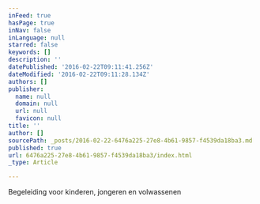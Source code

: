```yaml
---
inFeed: true
hasPage: true
inNav: false
inLanguage: null
starred: false
keywords: []
description: ''
datePublished: '2016-02-22T09:11:41.256Z'
dateModified: '2016-02-22T09:11:28.134Z'
authors: []
publisher:
  name: null
  domain: null
  url: null
  favicon: null
title: ''
author: []
sourcePath: _posts/2016-02-22-6476a225-27e8-4b61-9857-f4539da18ba3.md
published: true
url: 6476a225-27e8-4b61-9857-f4539da18ba3/index.html
_type: Article

---
```

Begeleiding voor kinderen, 
jongeren en volwassenen